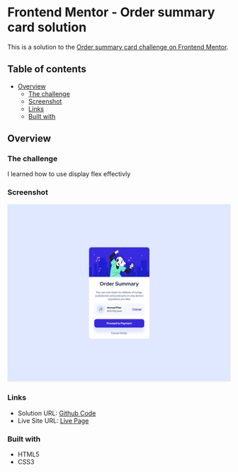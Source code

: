 # Frontend Mentor - Order summary card solution

This is a solution to the [Order summary card challenge on Frontend Mentor](https://www.frontendmentor.io/challenges/order-summary-component-QlPmajDUj). 

## Table of contents

- [Overview](#overview)
  - [The challenge](#the-challenge)
  - [Screenshot](#screenshot)
  - [Links](#links)
  - [Built with](#built-with)

## Overview

### The challenge

I learned how to use display flex effectivly

### Screenshot

![Screenshot](./screenshot.png)

### Links

- Solution URL: [Github Code](https://your-solution-url.com)
- Live Site URL: [Live Page](https://your-live-site-url.com)


### Built with

- HTML5
- CSS3

